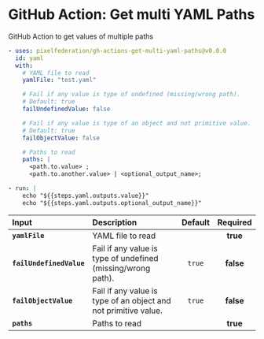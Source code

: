 <!-- start title -->

# GitHub Action: Get multi YAML Paths

<!-- end title -->
<!-- start description -->

GitHub Action to get values of multiple paths

<!-- end description -->
<!-- start contents -->
<!-- end contents -->
<!-- start usage -->

```yaml
- uses: pixelfederation/gh-actions-get-multi-yaml-paths@v0.0.0
  id: yaml
  with:
    # YAML file to read
    yamlFile: "test.yaml"

    # Fail if any value is type of undefined (missing/wrong path).
    # Default: true
    failUndefinedValue: false

    # Fail if any value is type of an object and not primitive value.
    # Default: true
    failObjectValue: false

    # Paths to read
    paths: |
      <path.to.value> ;
      <path.to.another.value> | <optional_output_name>;

- run: |
    echo "${{steps.yaml.outputs.value}}"
    echo "${{steps.yaml.outputs.optional_output_name}}"
```

<!-- end usage -->
<!-- start inputs -->

| **Input**                | **Description**                                                 | **Default** | **Required** |
| :----------------------- | :-------------------------------------------------------------- | :---------: | :----------: |
| **`yamlFile`**           | YAML file to read                                               |             |   **true**   |
| **`failUndefinedValue`** | Fail if any value is type of undefined (missing/wrong path).    |   `true`    |  **false**   |
| **`failObjectValue`**    | Fail if any value is type of an object and not primitive value. |   `true`    |  **false**   |
| **`paths`**              | Paths to read                                                   |             |   **true**   |

<!-- end inputs -->
<!-- start outputs -->
<!-- end outputs -->
<!-- start [.github/ghdocs/examples/] -->
<!-- end [.github/ghdocs/examples/] -->
